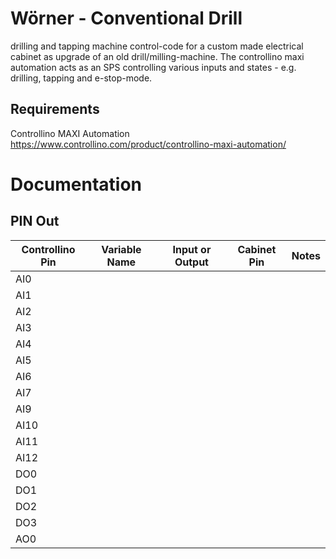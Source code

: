 # Wörner - Conventional Drill 
drilling and tapping machine control-code for a custom made electrical cabinet as upgrade of an old drill/milling-machine.
The controllino maxi automation acts as an SPS controlling various inputs and states - e.g. drilling, tapping and e-stop-mode.

## Requirements
Controllino MAXI Automation https://www.controllino.com/product/controllino-maxi-automation/

# Documentation

## PIN Out
| Controllino Pin | Variable Name |  Input or Output |Cabinet Pin | Notes |   
|---|---|---|---|---|
| AI0   |   |   |   |   |
| AI1   |   |   |   |   |
| AI2   |   |   |   |   |
| AI3   |   |   |   |   |
| AI4   |   |   |   |   |
| AI5   |   |   |   |   |
| AI6   |   |   |   |   |
| AI7   |   |   |   |   |
| AI9   |   |   |   |   |
| AI10  |   |   |   |   |
| AI11  |   |   |   |   |
| AI12  |   |   |   |   |
| DO0   |   |   |   |   |
| DO1   |   |   |   |   |
| DO2   |   |   |   |   |
| DO3   |   |   |   |   |
| AO0   |   |   |   |   |

